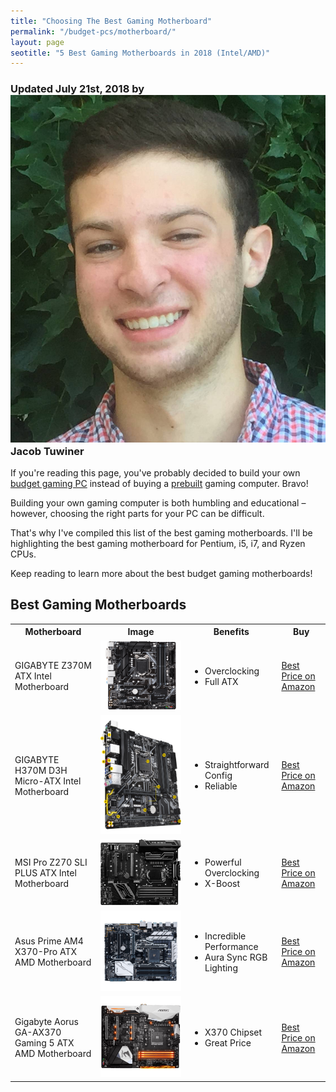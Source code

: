 ```yaml
---
title: "Choosing The Best Gaming Motherboard"
permalink: "/budget-pcs/motherboard/"
layout: page
seotitle: "5 Best Gaming Motherboards in 2018 (Intel/AMD)" 
---
```

<h3 class="page-subtitle">
	Updated July 21st, 2018 by 
	<a href="/about/"><img src="/img/profile/close.jpg" class="circle" alt="Headshot"></a>
	Jacob Tuwiner
</h3>

If you're reading this page, you've probably decided to build your own [budget gaming PC](/budget-pcs/) instead of buying a [prebuilt](/budget-pcs/prebuilt/) gaming computer. Bravo!

Building your own gaming computer is both humbling and educational – however, choosing the right parts for your PC can be difficult. 

That's why I've compiled this list of the best gaming motherboards. I'll be highlighting the best gaming motherboard for Pentium, i5, i7, and Ryzen CPUs. 

Keep reading to learn more about the best budget gaming motherboards! 

## Best Gaming Motherboards

<table class="basic-table" align="center">
	<tr>
		<th>Motherboard</th>
		<th>Image</th>
		<th>Benefits</th>
		<th>Buy</th>
	</tr>
	<tr>
		<td>GIGABYTE Z370M ATX Intel Motherboard</td>
		<td><a target="_blank" href="https://amzn.to/2uDUB80"><img alt="gigabyte z370m atx intel motherboard" class="table-image" src="/img/mobo/gigabyte-z370m.png" /></a></td>
		<td class="components">
			<ul>
			<li>Overclocking</li>
			<li>Full ATX</li>
			</ul>
		</td>
		<td><a class="big-button" href="https://amzn.to/2uDUB80">Best Price on Amazon</a></td>
	</tr>
	<tr>
		<td>GIGABYTE H370M D3H Micro-ATX Intel Motherboard</td>
		<td><a target="_blank" href="https://amzn.to/2O8CPC3"><img alt="GIGABYTE H370M D3H" class="table-image" src="/img/mobo/gigabyte-h370m-d3h.png" /></a></td>
		<td class="components">
			<ul>
			<li>Straightforward Config</li>
			<li>Reliable</li>
			</ul>
		</td>
		<td><a class="big-button" href="https://amzn.to/2O8CPC3">Best Price on Amazon</a></td>
	</tr>
	<tr>
		<td>MSI Pro Z270 SLI PLUS ATX Intel Motherboard</td>
		<td><a target="_blank" href="https://amzn.to/2uU6eXQ"><img alt="MSI Pro Z270 SLI PLUS" class="table-image" src="/img/mobo/msi-pro-z270-plus.png" /></a></td>
		<td class="components">
			<ul>
			<li>Powerful Overclocking</li>
			<li>X-Boost</li>
			</ul>
		</td>
		<td><a class="big-button" href="https://amzn.to/2uU6eXQ">Best Price on Amazon</a></td>
	</tr>
	<tr>
		<td>Asus Prime AM4 X370-Pro ATX AMD Motherboard</td>
		<td><a target="_blank" href="https://amzn.to/2uEOr7A"><img alt="Asus Prime AM4 X370-Pro ATX AMD Motherboard" class="table-image" src="/img/mobo/asus-prime-x370-pro.png" /></a></td>
		<td class="components">
			<ul>
			<li>Incredible Performance</li>
			<li>Aura Sync RGB Lighting</li>
			</ul>
		</td>
		<td><a class="big-button" href="https://amzn.to/2uEOr7A">Best Price on Amazon</a></td>
	</tr>
	<tr>
		<td>Gigabyte Aorus GA-AX370 Gaming 5 ATX AMD Motherboard</td>
		<td><a target="_blank" href="https://amzn.to/2O5kDsS"><img alt="gigabyte-aorus-ga-ax370" class="table-image" src="/img/mobo/gigabyte-aorus-ga-ax370.jpg" /></a></td>
		<td class="components">
			<ul>
			<li>X370 Chipset</li>
			<li>Great Price</li>
			</ul>
		</td>
		<td><a class="big-button" href="https://amzn.to/2O5kDsS">Best Price on Amazon</a></td>
	</tr>
</table>

